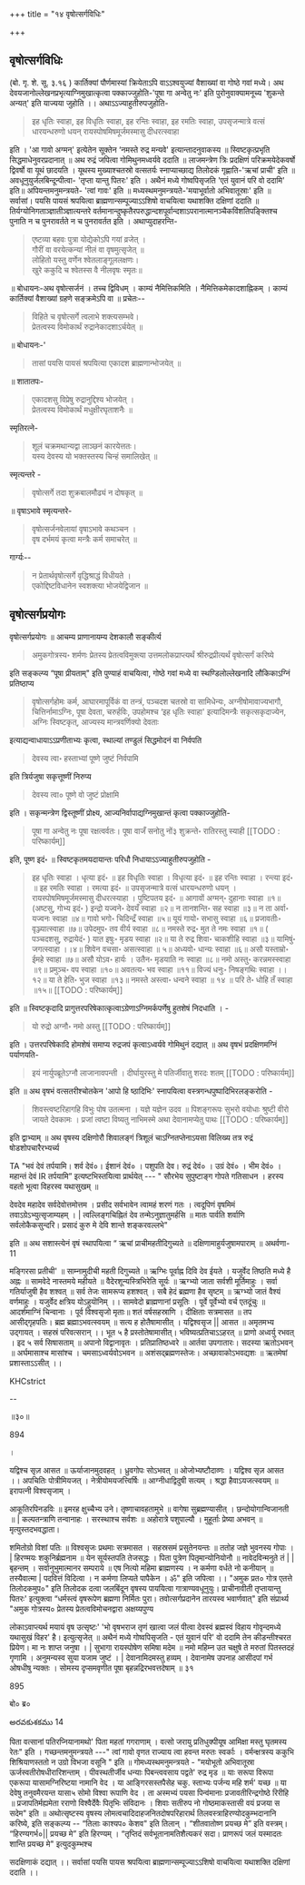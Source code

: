 +++
title = "१४ वृषोत्सर्गविधिः"

+++
## वृषोत्सर्गविधिः 

(बो. गृ. शे. सू. ३.१६ ) कार्तिक्यां पौर्णमास्यां क्रियेताऽपि वाऽऽश्वयुज्यां वैशाख्यां वा गोष्ठे गवां मध्ये। अथ देवयजानोल्लेखनप्रभृत्याग्निमुखात्कृत्वा पक्काज्जुहोति-'पूषा गा अन्वेतु नः' इति पुरोनुवाक्यामनूच्य 'शुकन्ते अन्यत्' इति याज्यया जुहोति ।। अथाऽऽज्याहुतीरुपजुहोति-

> इह धृतिः स्वाहा, इह विधृतिः स्वाहा, इह रन्तिः स्वाहा, इह रमतिः स्वाहा, उपसृजन्मात्रे वत्सं धारयन्धरुणो धयन् रायस्पोषमिषमूर्जमस्मासु दीधरत्स्वाहा

इति । 'आ गावो अग्मन्' इत्येतेन सूक्तेन ‘नमस्ते रुद्र मन्यवे' इत्यान्तादनुवाकस्य ॥ स्विष्टकृत्प्रभृति सिद्धमाधेनुवरप्रदानात् ॥ अथ रुद्रं जपित्वा गोमिथुनमध्वर्यवे ददाति ॥ लाजमन्त्रेण त्रिः प्रदक्षिणं परिक्रमयेदेकवर्षो द्विवर्षो वा यूथं छादयति । यूथस्य मुख्याश्चतस्रो वत्सतर्यः स्नाप्याच्छाद्य तिलोदकं गृह्णाति-'ऋचां प्राची' इति ॥ अवधूनुयुर्जलबिन्दून्पीत्वा- 'तृप्ता यान्तु पितरः' इति । अथैनं मध्ये गोष्वपिसृजति 'एतं युवानं परि वो ददामि' इति॥ अपियन्तमनुमन्त्रयते- 'त्वां गावः' इति ॥ मध्यस्थमनुमन्त्रयते-'मयाभूर्वातो अभिवातूस्राः' इति ॥ सर्वासां। पयसि पायसं श्रपयित्वा ब्राह्मणान्सम्पूज्याऽऽशिषो वाचयित्वा यथाशक्ति दक्षिणां ददाति ॥ तिर्यग्योनिगताञ्ज्ञातीञ्ज्ञात्यन्तरे वर्तमानान्दुष्कृतैरपरुद्धान्दशपूर्वान्दशाऽपरानात्मानञ्चैकविंशतिपङ्क्तिश्च पुनाति न च पुनरावर्तते न च पुनरावर्तत इति । अथाप्युदाहरन्ति-

> एष्टव्या बहवः पुत्रा योद्येकोऽपि गयां व्रजेत् ।  
गौरीं वा वरयेत्कन्यां नीलं वा वृषमुत्सृजेत् ॥  
लोहितो यस्तु वर्णेन श्वेतलाङ्गूललक्षणः।  
खुरे ककुदि च श्वेतस्स वै नीलवृषः स्मृतः॥  

॥ बोधायनः-अथ वृषोत्सर्जनं । तच्च द्विविधम् । काम्यं नैमित्तिकमिति । नैमित्तिकमेकादशाह्निकम् । काम्यं कार्तिक्यां वैशाख्यां ग्रहणे सङ्क्रमेऽपि वा ॥ प्रचेतः-- 

> विहिते च वृषोत्सर्गे त्वलाभे शक्त्यसम्भवे।  
प्रेतत्वस्य विमोकार्थं रुद्रानेकादशाऽर्चयेत् ॥  

॥ बोधायनः-'

> तासां पयसि पायसं श्रपयित्या एकादश ब्राह्मणान्भोजयेत् ॥ 

॥ शातातपः-

> एकादशसु विप्रेषु रुद्रानुद्दिश्य भोजयेत् ।  
प्रेतत्वस्य विमोकार्थं मधुक्षीरघृताशनैः ॥  

स्मृतिरत्ने-

> शूलं चक्रमथान्यद्वा लाञ्छनं कारयेत्ततः।  
यस्य देवस्य यो भक्तस्तस्य चिन्हं समालिखेत् ॥  

स्मृत्यन्तरे - 
> वृषोत्सर्गे तदा शुक्रबालमौढ्यं न दोषकृत् ॥

॥ वृषाऽभावे स्मृत्यन्तरे-

> वृषोत्सर्जनवेलायां वृषाऽभावे कथञ्चन ।  
वृष दर्भमयं कृत्वा मन्त्रैः कर्म समाचरेत् ॥  

गार्ग्यः--

> न प्रेतार्थवृषोत्सर्गे वृद्धिश्राद्धं विधीयते ।  
एकोद्दिष्टविधानेन स्वशक्त्या भोजयेद्विजान ॥  

## वृषोत्सर्गप्रयोगः

वृषोत्सर्गप्रयोगः ॥ आचम्य प्राणानायम्य देशकालौ सङ्कीर्त्य 

> अमुकगोत्रस्य॰ शर्मणः प्रेतस्य प्रेतत्वविमुक्त्या उत्तमलोकप्राप्त्यर्थं श्रीरुद्रप्रीत्यर्थं वृषोत्सर्गं करिष्ये 

इति सङ्कल्प्य “पूषा प्रीयताम्" इति पुण्याहं वाचयित्वा, गोष्ठे गवां मध्ये वा स्थण्डिलोल्लेखनादि लौकिकाऽग्निं प्रतिष्ठाप्य 

> वृषोत्सर्गहोमः कर्म, आघारमापूर्विकं वा तन्त्रं, पञ्चदश चतस्रो वा सामिधेन्यः, अग्नीषोमावाज्यभागौ, चित्तिर्नामाऽग्निः, पूषा देवता, चरुर्हविः, उपहोमश्च ‘इह धृतिः स्वाहा' इत्यादिमन्त्रैः सकृत्सकृदाज्येन, अग्निः स्विष्टकृत्, आज्यस्य मान्त्रवर्णिक्यो देवताः

इत्याद्यन्वाधायाऽऽप्रणीताभ्यः कृत्वा, स्थाल्यां तण्डुलं सिद्धमोदनं वा निर्वपति 

> देवस्य त्वा॰ हस्ताभ्यां पूष्णे जुष्टं निर्वपामि

इति त्रिर्यजुषा सकृत्तूष्णीं निरुप्य 

> देवस्य त्वा० पूष्णे वो जुष्टं प्रोक्षामि

इति । सकृन्मन्त्रेण द्विस्तूष्णीं प्रोक्ष्य, आज्यनिर्वापाद्यग्निमुखान्तं कृत्वा पक्काज्जुहोति-

> पूषा गा अन्वेतु नः पूषा रक्षत्वर्वतः। पूषा वाजँ सनोतु नों३ शुक्रन्ते॰ रातिरस्तु स्याही
[[TODO : परिष्कार्यम्]] 

इति, पूष्ण इदं॰ ॥ स्विष्टकृतमयदायान्तः परिधौ निधायाऽऽज्याहुतीरुपजुहोति -

> इह धृतिः स्वाहा । धृत्या इदं॰ ॥ इह विधृतिः स्वाहा । विधृत्या इदं॰ ॥ इह रन्तिः स्वाहा । रन्त्या इदं॰ ॥ इह रमतिः स्वाहा । रमत्या इदं॰ ॥ उपसृजन्मात्रे वत्सं धारयन्धरुणो धयन् । रायस्पोषमिषमूर्जमस्मासु दीधरत्स्याहा । पुष्टिपतय इदं॰ ॥ आगावों अग्मन्॰ दुहानाः स्वाहा ॥१॥ (अष्टसु, गोभ्य इदं॰ ) इन्द्रो यज्वने॰ देवयँ स्वाहा ॥२॥ न तानशन्ति॰ सह स्वाहा ॥३॥ न ता अर्वा॰ यज्वनः स्वाहा ॥४॥ गावो भगो॰ चिदिन्द्रँ स्वाहा ॥५॥ यूयं गायो॰ सभासु स्वाहा ॥६॥ प्रजावतीः॰ वृञ्ज्यात्स्वाहा ॥७॥ उपेदमुप॰ तव वीर्य स्वाहा ॥८॥ नमस्ते रुद्र॰ मुत ते नमः स्वाहा ॥१॥ ( पञ्चदशसु, रुद्रायेदं॰ ) यात इषुः॰ मृडय स्वाहा ॥२॥ या ते रुद्र शिवा॰ चाकशीहि स्वाहा ॥३॥ यामिषुं॰ जगत्स्वाहा ।।४॥ शिवेन वचसा॰ असत्स्वाहा ॥ ५॥ अध्यवो॰ धान्यः स्वाहा ॥६॥ असौ यस्ताम्रो॰ ईमहे स्वाहा ॥७॥ असौ योऽव॰ हार्यः । उतैन॰ मृडयाति नः स्वाहा ॥८॥ नमो अस्तु॰ करन्नमस्स्वाहा ॥९॥ प्रमुञ्च॰ वप स्वाहा ॥१०॥ अवतत्य॰ भव स्वाहा ॥११॥ विज्यं धनुः॰ निषङ्गथिः स्वाहा ।।१२॥ या ते हेति॰ भुज स्वाहा ॥१३॥ नमस्ते अस्त्वा॰ धन्वने स्वाहा ॥ १४ ॥ परि ते॰ धोहि तँ स्वाहा ॥१५॥
[[TODO : परिष्कार्यम्]]

इति ॥ स्विष्टकृदादि प्रागुत्तरपरिषेकात्कृत्वाऽग्रेणाऽग्निमर्कपर्णेषु हुतशेषं निदधाति । - 

> यो रुद्रो अग्नौ॰ नमो अस्तु
[[TODO : परिष्कार्यम्]]

इति । उत्तरपरिषेकादि होमशेषं समाप्य रुद्रजपं कृत्वाऽध्वर्यवे गोमिथुनं दद्यात् ॥ अथ वृषभं प्रदक्षिणमग्निं पर्याणयति- 

> इयं नार्युपब्रूतेऽग्नौ लाजानावपन्ती । दीर्घायुरस्तु मे पतिर्जीवातु शरदः शतम्
[[TODO : परिष्कार्यम्]]

इति ॥ अथ वृषभं वत्सतरीश्चोतकेन 'आपो हि ष्ठादिभिः' स्नापयित्वा वस्त्रगन्धपुष्पादिभिरलङ्करोति -

> शिवस्त्वष्टरिहागहि विभुः पोष उतत्मना । यज्ञे यज्ञेन उदव ॥ पिशङ्गरूपः सुभरो वयोधाः श्रुष्टी वीरो जायते देवकामः । प्रजां त्वष्टा विष्यतु नाभिमस्मे अथा देवानामप्येतु पाथः 
[[TODO : परिष्कार्यम्]]

इति द्वाभ्याम् ॥ अथ वृषस्य दक्षिणोरौ शिवालङ्गं त्रिशूलं चाऽग्नितप्तेनाऽयसा विलिख्य तत्र रुद्रं षोडशोपचारैरभ्यर्च्य

TA "भवं देवं तर्पयामि। शर्व देवं०। ईशानं देवं० । पशुपति देव। रुद्रं देवं० । उग्रं देवं० । भीम देवं० । महान्तं देवं IR तर्पयामि” इत्यष्टभिस्तयित्वा प्रार्थयेत् --- " सौरभेय सुपुष्टाङ्ग गोपते गतिसाधन । हरस्य वहतो भूत्वा विहरस्व यथासुखम् ॥

देवदेव महादेव सर्वदेवोत्तमोत्तम । प्रसीद सर्वभावेन त्वामहं शरणं गतः । त्वदूपिणं वृषमिमं तवाऽग्रेऽभ्युत्सृजाम्यहम् । | त्वल्लिङ्गचिह्नितं देव तन्मेऽनुज्ञातुमर्हसि ॥ मातः पार्वति शर्वाणि सर्वलोकैकसुन्दरि। प्रसादं कुरु मे देवि शान्ते शङ्करवल्लभे"

इति ॥ अथ सशास्त्येनं वृषं स्थापयित्वा “ ऋचां प्राचीमहतीदिगुच्यते ॥ दक्षिणामाहुर्यजुषामपाराम् ॥ अथर्वणा- 11

मङ्गिरसा प्रतीची' ॥ साम्नामुदीची महती दिगुच्यते ॥ ऋग्भिः पूर्वाह्न दिवि देव ईयते । यजुर्वेद तिष्ठति मध्ये है अह्नः ॥ सामवेदे नास्तमये महीयते ॥ वैदेरशून्यस्त्रिभिरेति सूर्यः ॥ ऋग्भ्यो जाता सर्वशी मूर्तिमाहुः । सर्वा गतिर्याजुषी हैव शश्वत् ॥ सर्व तेजः सामरूप्य हशश्वत् । सबै हेदं ब्रह्मणा हैव सृष्टम् ॥ ऋग्भ्यो जातं वैश्यं वर्णमाहुः । यजुर्वेद क्षत्रिय योऽहुयॊनिम् ।। सामवेदो ब्राह्मणानां प्रसूतिः । पूर्वे पूर्वेभ्यो वर्च एतदूंचुः ॥ आदर्शमाग्निं चिन्वानाः । पूर्व विश्वसृजो मृताः॥ शतं वर्षसहस्राणि । दीक्षिताः सत्रमासत ॥ तप आसीद्गृहपतिः। ब्रह्म ब्रह्माऽभवत्स्वयम् ॥ सत्य ह होतैषामासीत् । यद्विश्वसृज || आसत ॥ अमृतमभ्य उद्गायत् । सहस्रं परिवत्सरान् ।। भूत ५ है प्रस्तोतेषामासीत्। भविष्यत्प्रतिचाऽऽहरत् ॥ प्राणो अध्वर्यु रभवत् । इद ५ सर्व सिषासताम् ॥ अपानो विद्वानावृतः । प्रतिप्रातिष्ठध्वरे ॥ आर्तवा उपगातारः। सदस्या ऋतोऽभवन् ॥ अर्घमासाश्च मासांश्च । चमसाऽध्वर्यवोऽभवन ॥ अशंसद्ब्रह्मणस्तेजः। अच्छावाकोऽभवद्यशः ॥ ऋतमेषां प्रशास्ताऽऽसीत् ।।

KHCstrict

--

॥३०॥

894

।

यद्विश्च सृज़ आसत ॥ ऊर्याजानमुदवहत् । ध्रुवगोपः सोऽभवत् ॥ ओजोभ्यष्टौदाव्णः । यद्विश्व सृज़ आसत ।। अपचितिः पोत्रीमियजत् । नेत्रीयोमयजत्त्विर्षिः ॥ आग्नीधाद्विदुषी सत्यम् । श्रद्धा हैवाऽयजत्स्वयम् ॥ इरापत्नी विश्वसृजाम् ।

आकूतिरपिनडविः ॥ इमरह क्षुच्चैभ्य उने। तृष्णाचावहतामुभे ॥ वागेषा सुब्रह्मण्यासीत् । छन्दोयोगान्विजानती ॥ | कल्पतन्त्राणि तन्वानाहः । सरस्थाश्च सर्वशः ॥ अहोरात्रे पशुपाल्यौ । मुहूर्ताः प्रेष्या अभवन् ॥ मृत्युस्तदभवद्धाता।

शमितोग्रो विशां पतिः ॥ विश्वसृजः प्रथमाः सत्रमासत । सहस्रसमं प्रसुतेनयन्तः ॥ ततोह जज्ञे भुवनस्य गोपाः । | हिरण्मयः शकुनिर्ब्रह्मनाम ॥ येन सूर्यस्तपति तेजसद्धः । पिता पुत्रेण पितृमान्योनियोनौ ॥ नावेदविन्मनुते तं | | बृहन्तम् । सर्वानुभुमात्मानर सम्पराये ॥ एष नित्यो महिमा ब्राह्मणस्य । न कर्मणा वर्धते नो कनीयान् ॥ तस्यैवात्मा | पदवित्तं विदित्वा । न कर्मणा लिप्यते पापैकेन । ॐ" इति जपित्वा ।। "अमुक प्रत० गोत्र एतत्ते तिलोदकमुप०" इति तिलोदक दत्वा जलबिंदून वृषस्य पाययित्वा गात्राण्यवधूनुयुः। प्राचीनावीती तृप्तायान्तु पितरः' इत्युक्त्वा “धर्मस्त्वं वृषरूपेण ब्रह्मणा निर्मितः पुरा। तवोत्सर्गप्रदानेन तारयस्व भवार्णवात्" इति संप्रार्थ्य "अमुक गोत्रस्य० प्रेतस्य प्रेतत्वविमोचनद्वारा अक्षय्यपुण्य

लोकाऽवाप्त्यर्थ मयायं वृष उत्सृष्टः' 'भो वृषभराज तृणं खात्वा जलं पीत्वा देवस्वं ब्रह्मस्वं विहाय गोवृन्दमध्ये यथासुखं विहर' है। इत्युत्सृजेत् ॥ अथैनं मध्ये गोष्वपिसृजति - एतं युवानं परि' वो ददामि तेन कीडन्तीश्चरत प्रियेण। मा नः शाप्त जनुषा । | सुभागा रायस्पोषेण समिषा मदेम ॥ नमो महिम्न उत चक्षुषे ते मरुतां पितस्तदहं गृणामि । अनुमन्यस्व सुया यजाम जुष्टं । | देवानामिदमस्तु हव्यम् । देवानामेष उपनाह आसीदपां गर्भ ओषधीषु न्यक्तः । सोमस्य दृप्समवृणीत पूषा बृहन्नद्रिरभवत्तदेषाम् ॥ ३१

895

बो० ब्र०

అరవకుశకము 14

पिता वत्सानां पतिरप्नियानामथो' पिता महतां गगराणाम् । वत्सो जरायु प्रतिधुक्पीयूष आमिक्षा मस्तु घृतमस्य रेतः" इति । गच्छन्तमनुमन्त्रयते ---" त्वां गावो वृणत राज्याय त्वा हवन्त मरुतः स्वर्काः । वर्मन्क्षत्रस्य ककुभि शिश्रियाणस्ततो न उग्रो विभजा वसूनि " इति ॥ गोमध्यस्थमनुमन्त्रयते - "मयोभूतो अभिवातूस्रा ऊर्जस्वतीरोषधीरारिशन्ताम् । पीवस्थतीर्जीव धन्याः पिबन्त्ववसाय पद्वते' रुद्र मृड ॥ याः सरूपा विरूपा एकरूपा यासामग्निरिष्टया नामानि वेद । या आङ्गिरसस्तपैसेह चकु. स्ताभ्यः पर्जन्य महि शर्म' यच्छ ॥ या देवेषु तनुवमैरयन्त यासा५ सोमो विश्वा रूपाणि वेद । ता अस्मभ्यं पयसा पिन्व॑मानाः प्रजावतीरिन्द्रगोष्ठे रिरीहि ॥ प्रजापतिर्मह्यमेता रराणो विश्वैर्देवैः पितृभिः संविदानः । शिवाः सतीरुप नो गोष्ठमाकस्तासी वयं प्रजया स सदेम" इति ॥ अथोत्सृष्टस्य वृषस्य लोमत्वचादिदाहजनितदोषपरिहारार्थ तिलवस्त्राहिरण्योदकुम्भदानानि करिष्ये, इति सङ्कल्प्य -- “तिलाः काश्यप० केशव" इति तिलान् । “शीतवातोष्ण प्रयच्छ मे” इति वस्त्रम्। “हिरण्यगर्भ०|| प्रयच्छ मे” इति हिरण्यम् । “तृप्तिदं सर्वभूतानामतिशैत्यकरं सदा। प्राणरूपं जलं यस्मादतः शान्ति प्रयच्छ मे" इत्युदकुम्भश्च

सदक्षिणाकं दद्यात् ।। सर्वासां पयसि पायस श्रपयित्वा ब्राह्मणान्सम्पूज्याऽऽशिषो वाचयित्वा यथाशक्ति दक्षिणां ददाति ।।